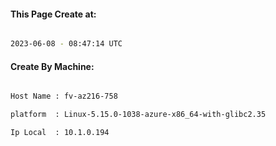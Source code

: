 
   
#### This Page Create at:

```bash

2023-06-08 - 08:47:14 UTC

```

#### Create By Machine:

```bash

Host Name : fv-az216-758

platform  : Linux-5.15.0-1038-azure-x86_64-with-glibc2.35

Ip Local  : 10.1.0.194

```

